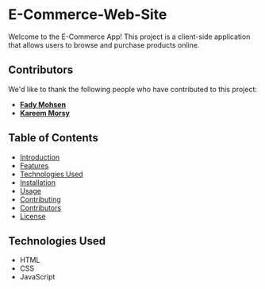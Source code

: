 # E-Commerce-Web-Site
Welcome to the E-Commerce App! This project is a client-side application that allows users to browse and purchase products online.
## Contributors
We'd like to thank the following people who have contributed to this project:
- **[Fady Mohsen](https://github.com/FadyM66)**
- **[Kareem Morsy](https://github.com/KareemMMorsy)**
## Table of Contents
- [Introduction](#introduction)
- [Features](#features)
- [Technologies Used](#technologies-used)
- [Installation](#installation)
- [Usage](#usage)
- [Contributing](#contributing)
- [Contributors](#contributors)
- [License](#license)
## Technologies Used

- HTML  
- CSS  
- JavaScript  


